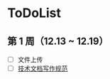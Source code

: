 # ToDoList

## 第 1 周（12.13 ~ 12.19）

- [ ] 文件上传
- [ ] [技术文档写作规范](https://github.com/ruanyf/document-style-guide)
